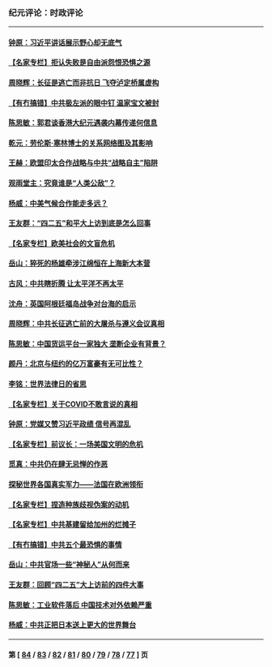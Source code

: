 ### 纪元评论：时政评论
---
#### [钟原：习近平讲话展示野心却无底气](../../pages/nsc1025/n12893594.md) 
#### [【名家专栏】拒认失败是自由派怨恨恐惧之源](../../pages/nsc1025/n12892887.md) 
#### [周晓辉：长征是逃亡而非抗日 飞夺泸定桥属虚构](../../pages/nsc1025/n12893665.md) 
#### [【有冇搞错】中共极左派的眼中钉 温家宝文被封](../../pages/nsc1025/n12891224.md) 
#### [陈思敏：郭君谈香港大纪元遇袭内幕传递何信息](../../pages/nsc1025/n12892292.md) 
#### [乾元：劳伦斯‧塞林博士的关系网络图及其影响](../../pages/nsc1025/n12892057.md) 
#### [王赫：欧盟印太合作战略与中共“战略自主”陷阱](../../pages/nsc1025/n12891437.md) 
#### [观雨堂主：究竟谁是“人类公敌”？](../../pages/nsc1025/n12891339.md) 
#### [杨威：中美气候合作能走多远？](../../pages/nsc1025/n12890835.md) 
#### [王友群：“四二五”和平大上访到底是怎么回事](../../pages/nsc1025/n12890618.md) 
#### [【名家专栏】欧美社会的文盲危机](../../pages/nsc1025/n12886548.md) 
#### [岳山：猝死的杨雄牵涉江绵恒在上海新大本营](../../pages/nsc1025/n12891020.md) 
#### [古风：中共瞎折腾 让太平洋不再太平](../../pages/nsc1025/n12888533.md) 
#### [沈舟：英国阿根廷福岛战争对台海的启示](../../pages/nsc1025/n12888541.md) 
#### [周晓辉：中共长征逃亡前的大屠杀与遵义会议真相](../../pages/nsc1025/n12888747.md) 
#### [陈思敏：中国货运平台一家独大 垄断企业有背景？](../../pages/nsc1025/n12888710.md) 
#### [颜丹：北京与纽约的亿万富豪有无可比性？](../../pages/nsc1025/n12888691.md) 
#### [李铭：世界法律日的省思](../../pages/nsc1025/n12888652.md) 
#### [【名家专栏】关于COVID不敢言说的真相](../../pages/nsc1025/n12887463.md) 
#### [钟原：党媒又赞习近平政绩 信号再混乱](../../pages/nsc1025/n12888336.md) 
#### [【名家专栏】前议长：一场美国文明的危机](../../pages/nsc1025/n12887435.md) 
#### [觅真：中共仍在肆无忌惮的作恶](../../pages/nsc1025/n12887367.md) 
#### [探秘世界各国真实军力——法国在欧洲领衔](../../pages/nsc1025/n12887045.md) 
#### [【名家专栏】捏造种族歧视伪案的动机](../../pages/nsc1025/n12886552.md) 
#### [【名家专栏】中共基建留给加州的烂摊子](../../pages/nsc1025/n12886526.md) 
#### [【有冇搞错】中共五个最恐惧的事情](../../pages/nsc1025/n12885763.md) 
#### [岳山：中共官场一些“神秘人”从何而来](../../pages/nsc1025/n12885975.md) 
#### [王友群：回顾“四二五”大上访前的四件大事](../../pages/nsc1025/n12886045.md) 
#### [陈思敏：工业软件落后 中国技术对外依赖严重](../../pages/nsc1025/n12885705.md) 
#### [杨威：中共正把日本送上更大的世界舞台](../../pages/nsc1025/n12885856.md) 

---
#### 第 [ [84](./84.md) / [83](./83.md) / [82](./82.md) / [81](./81.md) / [80](./80.md) / [79](./79.md) / [78](./78.md) / [77](./77.md) ] 页
